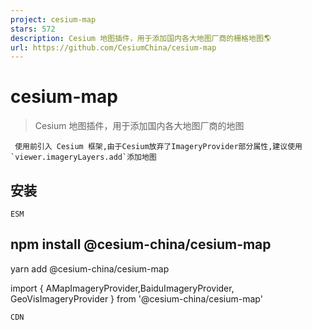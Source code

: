 ```yaml
---
project: cesium-map
stars: 572
description: Cesium 地图插件，用于添加国内各大地图厂商的栅格地图🌎
url: https://github.com/CesiumChina/cesium-map
---
```


cesium-map
==========

> Cesium 地图插件，用于添加国内各大地图厂商的地图

```
 使用前引入 Cesium 框架,由于Cesium放弃了ImageryProvider部分属性,建议使用`viewer.imageryLayers.add`添加地图
```

安装
--

`ESM`

npm install @cesium-china/cesium-map
-----------------------------
yarn add @cesium-china/cesium-map

import { AMapImageryProvider,BaiduImageryProvider, GeoVisImageryProvider }  from '@cesium-china/cesium-map'

`CDN`

<script src\="https://cdn.jsdelivr.net/npm/@cesium-china/cesium-map/dist/cesium.map.min.js"\></script\>

AMapImageryProvider
-------------------

> 高德地图

var options \= {
  style: 'img', // style: img、elec、cva
  crs: 'WGS84' // 使用84坐标系，默认为：GCJ02
}
viewer.imageryLayers.add(new Cesium.ImageryLayer( new Cesium.AMapImageryProvider(options)))

BaiduImageryProvider
--------------------

> 百度地图

var options \= {
  style: 'normal', // style: img、vec、normal、dark
  crs: 'WGS84' // 使用84坐标系，默认为：BD09
}
viewer.imageryLayers.add(new Cesium.ImageryLayer( new Cesium.BaiduImageryProvider(options)))

GeoVisImageryProvider
---------------------

> 星图地图

var options \= {
  style: 'vec', //style: img、vec、ter, cia,cat,
  key:'', // 需去相关地图厂商申请
  format:'png' //format:png、webp(用于style为img)
}
viewer.imageryLayers.add(new Cesium.ImageryLayer( new Cesium.GeoVisImageryProvider(options)))

GoogleImageryProvider
---------------------

> 谷歌地图

var options \= {
  style: 'elec',//style: img、elec、ter,cva,img\_cva
  crs: 'WGS84' // 使用84坐标系，默认为：GCJ02, img除外
}
viewer.imageryLayers.add(new Cesium.ImageryLayer( new Cesium.GoogleImageryProvider(options)))

TdtImageryProvider
------------------

> 天地图

var options \= {
  style: 'vec', //style: vec、cva、img、cia、ter 
  key:'', // 需去相关地图厂商申请
}
viewer.imageryLayers.add(new Cesium.ImageryLayer( new Cesium.TdtImageryProvider(options)))

TencentImageryProvider
----------------------

> 腾讯地图

var options \= {
  style: 1,//style: img、1：经典
  crs: 'WGS84' // 使用84坐标系，默认为：GCJ02,
}
viewer.imageryLayers.add(new Cesium.ImageryLayer( new Cesium.TencentImageryProvider(options)))

### **_以下类用于自定义瓦片的加载，根据瓦片比例尺和切图原点重新计算瓦片行列号，可用于一些地方坐标系或者自定义切片方案的地图瓦片_**

CustomGeographicTilingScheme
----------------------------

> 自定义地理平铺方案

根据瓦片的比例尺`(degrees/px)`和切图原点重新计算瓦片行列号,最终会采用`EPSG:4326`的瓦片计算规则平铺瓦片`(可能会存在偏移)`

var options \= {
  origin: \[\-180,90\], //切图原点，默认为\[-180,90\]
  zoomOffset: 0, //瓦片的0级对应Cesium的瓦片层级，值为： 0 - Cesium层级，若瓦片的0级对应Cesium的10级，则值为 0 - 10 = -10，同时在瓦片请求时{z}的数值替换时也需加上这个层级偏移值
  tileSize: 256, //瓦片的大小，默认为256，即一张瓦片的大小为 256 \* 256
  resolutions:\[\],//瓦片每一层级分辨率
  ellipsoid:Cesium.Ellipsoid.WGS84,// 平铺的椭球体,默认为 WGS84 椭球
  rectangle:Cesium.Rectangle.MAX\_VALUE,//平铺方案覆盖的矩形（以弧度表示）
}
viewer.imageryLayers.add(new Cesium.ImageryLayer(
  new Cesium.TileCoordinatesImageryProvider({
    tilingScheme: new Cesium.CustomGeographicTilingScheme(options),
  })
))

CustomMercatorTilingScheme
--------------------------

> 自定义墨卡托平铺方案

根据瓦片的比例尺`(meters/px)`和切图原点重新计算瓦片行列号,最终会采用`EPSG:3857`的瓦片计算规则平铺瓦片`(可能会存在偏移)`

var options \= {
  origin: \[\-20037508.3427892, 20037508.3427892\], //切图原点，默认为\[-20037508.3427892, 20037508.3427892\]
  zoomOffset: 0, //瓦片的0级对应Cesium的瓦片层级，值为： 0 - Cesium层级，若瓦片的0级对应Cesium的10级，则值为 0 - 10 = -10，同时在瓦片请求时{z}的数值替换时也需加上这个层级偏移值
  tileSize: 256, //瓦片的大小，默认为256，即一张瓦片的大小为 256 \* 256
  resolutions:\[\],//瓦片每一层级分辨率
  ellipsoid:Cesium.Ellipsoid.WGS84,// 平铺的椭球体,默认为 WGS84 椭球
  rectangleSouthwestInMeters: null,//切片方案覆盖的矩形的西南角，以米为单位。如果不指定该参数或矩形NortheastInMeters，则在经度方向上覆盖整个地球，在纬度方向上覆盖等距离，形成正方形投影
  rectangleNortheastInMeters: null,//切片方案覆盖的矩形的东北角（以米为单位）。如果未指定此参数或矩形SouthwestInMeters，则在经度方向上覆盖整个地球，并在纬度方向上覆盖相等的距离，从而形成方形投影。
}
viewer.imageryLayers.add(new Cesium.ImageryLayer(
  new Cesium.TileCoordinatesImageryProvider({
    tilingScheme: new Cesium.CustomMercatorTilingScheme(options),
  })
))

示例
--

> examples目录下提供了CDN和ESM的两种使用方式
